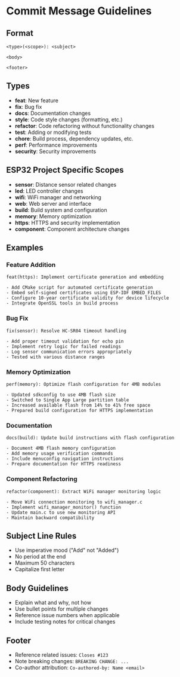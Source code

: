 # Commit Message Guidelines

## Format
```
<type>(<scope>): <subject>

<body>

<footer>
```

## Types
- **feat**: New feature
- **fix**: Bug fix
- **docs**: Documentation changes
- **style**: Code style changes (formatting, etc.)
- **refactor**: Code refactoring without functionality changes
- **test**: Adding or modifying tests
- **chore**: Build process, dependency updates, etc.
- **perf**: Performance improvements
- **security**: Security improvements

## ESP32 Project Specific Scopes
- **sensor**: Distance sensor related changes
- **led**: LED controller changes
- **wifi**: WiFi manager and networking
- **web**: Web server and interface
- **build**: Build system and configuration
- **memory**: Memory optimization
- **https**: HTTPS and security implementation
- **component**: Component architecture changes

## Examples

### Feature Addition
```
feat(https): Implement certificate generation and embedding

- Add CMake script for automated certificate generation
- Embed self-signed certificates using ESP-IDF EMBED_FILES
- Configure 10-year certificate validity for device lifecycle
- Integrate OpenSSL tools in build process
```

### Bug Fix
```
fix(sensor): Resolve HC-SR04 timeout handling

- Add proper timeout validation for echo pin
- Implement retry logic for failed readings
- Log sensor communication errors appropriately
- Tested with various distance ranges
```

### Memory Optimization
```
perf(memory): Optimize flash configuration for 4MB modules

- Updated sdkconfig to use 4MB flash size
- Switched to Single App Large partition table
- Increased available flash from 14% to 41% free space
- Prepared build configuration for HTTPS implementation
```

### Documentation
```
docs(build): Update build instructions with flash configuration

- Document 4MB flash memory configuration
- Add memory usage verification commands
- Include menuconfig navigation instructions
- Prepare documentation for HTTPS readiness
```

### Component Refactoring
```
refactor(component): Extract WiFi manager monitoring logic

- Move WiFi connection monitoring to wifi_manager.c
- Implement wifi_manager_monitor() function
- Update main.c to use new monitoring API
- Maintain backward compatibility
```

## Subject Line Rules
- Use imperative mood ("Add" not "Added")
- No period at the end
- Maximum 50 characters
- Capitalize first letter

## Body Guidelines
- Explain what and why, not how
- Use bullet points for multiple changes
- Reference issue numbers when applicable
- Include testing notes for critical changes

## Footer
- Reference related issues: `Closes #123`
- Note breaking changes: `BREAKING CHANGE: ...`
- Co-author attribution: `Co-authored-by: Name <email>`